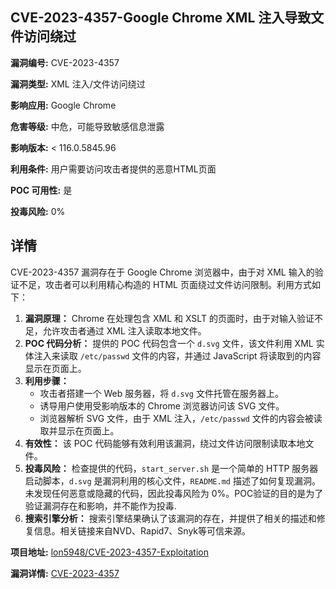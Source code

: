 ## CVE-2023-4357-Google Chrome XML 注入导致文件访问绕过

**漏洞编号:** CVE-2023-4357

**漏洞类型:** XML 注入/文件访问绕过

**影响应用:** Google Chrome

**危害等级:** 中危，可能导致敏感信息泄露

**影响版本:** < 116.0.5845.96

**利用条件:** 用户需要访问攻击者提供的恶意HTML页面

**POC 可用性:** 是

**投毒风险:** 0%

## 详情

CVE-2023-4357 漏洞存在于 Google Chrome 浏览器中，由于对 XML 输入的验证不足，攻击者可以利用精心构造的 HTML 页面绕过文件访问限制。利用方式如下：

1.  **漏洞原理：** Chrome 在处理包含 XML 和 XSLT 的页面时，由于对输入验证不足，允许攻击者通过 XML 注入读取本地文件。
2.  **POC 代码分析：** 提供的 POC 代码包含一个 `d.svg` 文件，该文件利用 XML 实体注入来读取 `/etc/passwd` 文件的内容，并通过 JavaScript 将读取到的内容显示在页面上。
3.  **利用步骤：**
    *   攻击者搭建一个 Web 服务器，将 `d.svg` 文件托管在服务器上。
    *   诱导用户使用受影响版本的 Chrome 浏览器访问该 SVG 文件。
    *   浏览器解析 SVG 文件，由于 XML 注入，`/etc/passwd` 文件的内容会被读取并显示在页面上。
4.  **有效性：** 该 POC 代码能够有效利用该漏洞，绕过文件访问限制读取本地文件。
5.  **投毒风险：** 检查提供的代码，`start_server.sh` 是一个简单的 HTTP 服务器启动脚本，`d.svg` 是漏洞利用的核心文件，`README.md` 描述了如何复现漏洞。未发现任何恶意或隐藏的代码，因此投毒风险为 0%。POC验证的目的是为了验证漏洞存在和影响，并不能作为投毒.
6.  **搜索引擎分析：** 搜索引擎结果确认了该漏洞的存在，并提供了相关的描述和修复信息。相关链接来自NVD、Rapid7、Snyk等可信来源。

**项目地址:** [lon5948/CVE-2023-4357-Exploitation](https://github.com/lon5948/CVE-2023-4357-Exploitation)

**漏洞详情:** [CVE-2023-4357](https://nvd.nist.gov/vuln/detail/CVE-2023-4357)